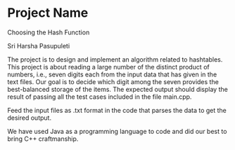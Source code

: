 # Project Name

Choosing the Hash Function

Sri Harsha Pasupuleti

The project is to design and implement an algorithm related to hashtables. This project is about reading a large number of the distinct product of numbers, i.e., seven digits each from the input data that has given in the text files. Our goal is to decide which digit among the seven provides the best-balanced storage of the items. The expected output should display the result of passing all the test cases included in the file main.cpp.

Feed the input files as .txt format in the code that parses the data to get the desired output.

We have used Java as a programming language to code and did our best to bring C++ craftmanship.
